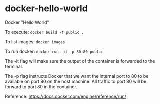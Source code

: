 # docker-hello-world
Docker "Hello World"

To execute: `docker build -t public .`

To list images: `docker images`

To run docker: `docker run -it -p 80:80 public`

The -it flag will make sure the output of the container is forwarded to the terminal.

The -p flag instructs Docker that we want the internal port to 80 to be available on port 80 on the host machine. All traffic to port 80 will be forward to port 80 in the container.

Reference: https://docs.docker.com/engine/reference/run/